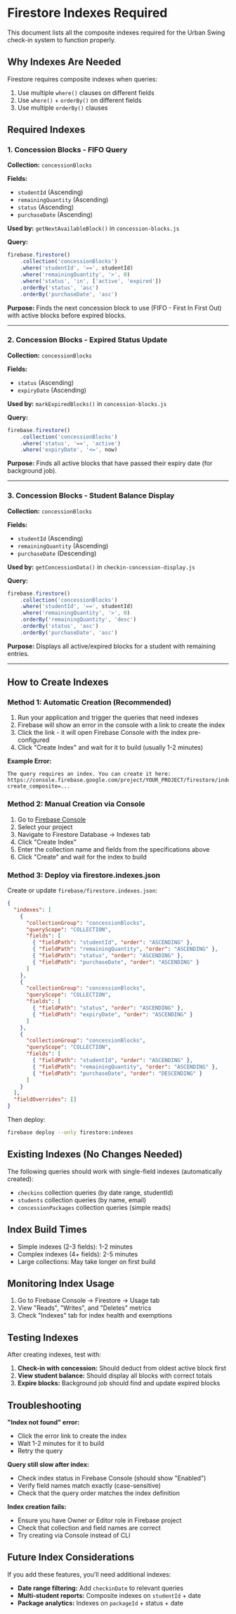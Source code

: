 # Firestore Indexes Required

This document lists all the composite indexes required for the Urban Swing check-in system to function properly.

## Why Indexes Are Needed

Firestore requires composite indexes when queries:
1. Use multiple `where()` clauses on different fields
2. Use `where()` + `orderBy()` on different fields
3. Use multiple `orderBy()` clauses

## Required Indexes

### 1. Concession Blocks - FIFO Query

**Collection:** `concessionBlocks`

**Fields:**
- `studentId` (Ascending)
- `remainingQuantity` (Ascending)
- `status` (Ascending)
- `purchaseDate` (Ascending)

**Used by:** `getNextAvailableBlock()` in `concession-blocks.js`

**Query:**
```javascript
firebase.firestore()
    .collection('concessionBlocks')
    .where('studentId', '==', studentId)
    .where('remainingQuantity', '>', 0)
    .where('status', 'in', ['active', 'expired'])
    .orderBy('status', 'asc')
    .orderBy('purchaseDate', 'asc')
```

**Purpose:** Finds the next concession block to use (FIFO - First In First Out) with active blocks before expired blocks.

---

### 2. Concession Blocks - Expired Status Update

**Collection:** `concessionBlocks`

**Fields:**
- `status` (Ascending)
- `expiryDate` (Ascending)

**Used by:** `markExpiredBlocks()` in `concession-blocks.js`

**Query:**
```javascript
firebase.firestore()
    .collection('concessionBlocks')
    .where('status', '==', 'active')
    .where('expiryDate', '<=', now)
```

**Purpose:** Finds all active blocks that have passed their expiry date (for background job).

---

### 3. Concession Blocks - Student Balance Display

**Collection:** `concessionBlocks`

**Fields:**
- `studentId` (Ascending)
- `remainingQuantity` (Ascending)
- `purchaseDate` (Descending)

**Used by:** `getConcessionData()` in `checkin-concession-display.js`

**Query:**
```javascript
firebase.firestore()
    .collection('concessionBlocks')
    .where('studentId', '==', studentId)
    .where('remainingQuantity', '>', 0)
    .orderBy('remainingQuantity', 'desc')
    .orderBy('status', 'asc')
    .orderBy('purchaseDate', 'asc')
```

**Purpose:** Displays all active/expired blocks for a student with remaining entries.

---

## How to Create Indexes

### Method 1: Automatic Creation (Recommended)

1. Run your application and trigger the queries that need indexes
2. Firebase will show an error in the console with a link to create the index
3. Click the link - it will open Firebase Console with the index pre-configured
4. Click "Create Index" and wait for it to build (usually 1-2 minutes)

**Example Error:**
```
The query requires an index. You can create it here: 
https://console.firebase.google.com/project/YOUR_PROJECT/firestore/indexes?create_composite=...
```

### Method 2: Manual Creation via Console

1. Go to [Firebase Console](https://console.firebase.google.com/)
2. Select your project
3. Navigate to Firestore Database → Indexes tab
4. Click "Create Index"
5. Enter the collection name and fields from the specifications above
6. Click "Create" and wait for the index to build

### Method 3: Deploy via firestore.indexes.json

Create or update `firebase/firestore.indexes.json`:

```json
{
  "indexes": [
    {
      "collectionGroup": "concessionBlocks",
      "queryScope": "COLLECTION",
      "fields": [
        { "fieldPath": "studentId", "order": "ASCENDING" },
        { "fieldPath": "remainingQuantity", "order": "ASCENDING" },
        { "fieldPath": "status", "order": "ASCENDING" },
        { "fieldPath": "purchaseDate", "order": "ASCENDING" }
      ]
    },
    {
      "collectionGroup": "concessionBlocks",
      "queryScope": "COLLECTION",
      "fields": [
        { "fieldPath": "status", "order": "ASCENDING" },
        { "fieldPath": "expiryDate", "order": "ASCENDING" }
      ]
    },
    {
      "collectionGroup": "concessionBlocks",
      "queryScope": "COLLECTION",
      "fields": [
        { "fieldPath": "studentId", "order": "ASCENDING" },
        { "fieldPath": "remainingQuantity", "order": "ASCENDING" },
        { "fieldPath": "purchaseDate", "order": "DESCENDING" }
      ]
    }
  ],
  "fieldOverrides": []
}
```

Then deploy:
```bash
firebase deploy --only firestore:indexes
```

## Existing Indexes (No Changes Needed)

The following queries should work with single-field indexes (automatically created):

- `checkins` collection queries (by date range, studentId)
- `students` collection queries (by name, email)
- `concessionPackages` collection queries (simple reads)

## Index Build Times

- Simple indexes (2-3 fields): 1-2 minutes
- Complex indexes (4+ fields): 2-5 minutes
- Large collections: May take longer on first build

## Monitoring Index Usage

1. Go to Firebase Console → Firestore → Usage tab
2. View "Reads", "Writes", and "Deletes" metrics
3. Check "Indexes" tab for index health and exemptions

## Testing Indexes

After creating indexes, test with:

1. **Check-in with concession:** Should deduct from oldest active block first
2. **View student balance:** Should display all blocks with correct totals
3. **Expire blocks:** Background job should find and update expired blocks

## Troubleshooting

**"Index not found" error:**
- Click the error link to create the index
- Wait 1-2 minutes for it to build
- Retry the query

**Query still slow after index:**
- Check index status in Firebase Console (should show "Enabled")
- Verify field names match exactly (case-sensitive)
- Check that the query order matches the index definition

**Index creation fails:**
- Ensure you have Owner or Editor role in Firebase project
- Check that collection and field names are correct
- Try creating via Console instead of CLI

## Future Index Considerations

If you add these features, you'll need additional indexes:

- **Date range filtering:** Add `checkinDate` to relevant queries
- **Multi-student reports:** Composite indexes on `studentId` + date
- **Package analytics:** Indexes on `packageId` + status + date
